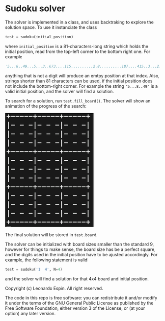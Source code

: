 # Sudoku solver
The solver is implemented in a class, and uses backtraking to explore the solution space. To use it instanciate the class

```python
test = sudoku(initial_position)
```

where `initial_position` is a 81-characters-long string which holds the initial position, read from the top-left corner to the bottom right one. For example

```python
'5...8..49...5...3..673....115..........2.8..........187....415..3...2...49..5...3'
```

anything that is not a digit will produce an emtpy position at that index. Also, strings shorter than 81 characters can be used, if the initial position does not include the bottom-right corner. For example the string `'5...8..49'` is a valid initial position, and the solver will find a solution.

To search for a solution, run `test.fill_board()`. The solver will show an animation of the progress of the search:

![Solver](solver.gif)

 The final solution will be stored in `test.board`.

The solver can be initialized with board sizes smaller than the standard 9, however for things to make sense, the board size has be a perfect square, and the digits used in the initial position have to be ajusted accordingly. For example, the following statement is valid

```python
test = sudoku('1  4', N=4)
```

and the solver will find a solution for that 4x4 board and initial position.

Copyright (c) Leonardo Espin. All right reserved.

The code in this repo is free software: you can redistribute it and/or modify it under the terms of the GNU General Public License as published by the Free Software Foundation, either version 3 of the License, or (at your option) any later version.
